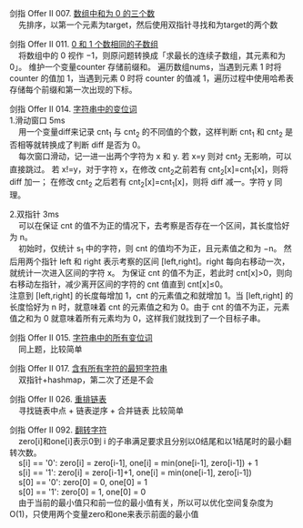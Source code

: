 剑指 Offer II 007. [数组中和为 0 的三个数](https://leetcode-cn.com/problems/1fGaJU/)  
&nbsp;&nbsp;&nbsp;&nbsp;先排序，以第一个元素为target，然后使用双指针寻找和为target的两个数

剑指 Offer II 011. [0 和 1 个数相同的子数组](https://leetcode-cn.com/problems/A1NYOS/)  
&nbsp;&nbsp;&nbsp;&nbsp;将数组中的 0 视作 −1，则原问题转换成「求最长的连续子数组，其元素和为 0」。 维护一个变量counter 存储前缀和。
遍历数组nums，当遇到元素 1 时将 counter 的值加 1，当遇到元素 0 时将 counter 的值减 1，遍历过程中使用哈希表存储每个前缀和第一次出现的下标。

剑指 Offer II 014. [字符串中的变位词](https://leetcode-cn.com/problems/MPnaiL/)     
1.滑动窗口 5ms  
&nbsp;&nbsp;&nbsp;&nbsp;用一个变量diff来记录 cnt<sub>1</sub> 与 cnt<sub>2</sub> 的不同值的个数，这样判断 cnt<sub>1</sub>
和 cnt<sub>2</sub> 是否相等就转换成了判断 diff 是否为 0。  
&nbsp;&nbsp;&nbsp;&nbsp;每次窗口滑动，记一进一出两个字符为 x 和 y. 若 x=y 则对 cnt<sub>2</sub> 无影响，可以直接跳过。
若 x!=y，对于字符 x，在修改 cnt<sub>2</sub>之前若有 cnt<sub>2</sub>[x]=cnt<sub>1</sub>[x]，则将 diff 加一；
在修改 cnt<sub>2</sub> 之后若有 cnt<sub>2</sub>[x]=cnt<sub>1</sub>[x]，则将 diff 减一。字符 y 同理。

2.双指针 3ms  
&nbsp;&nbsp;&nbsp;&nbsp;可以在保证 cnt 的值不为正的情况下，去考察是否存在一个区间，其长度恰好为 n。  
&nbsp;&nbsp;&nbsp;&nbsp;初始时，仅统计 s<sub>1</sub> 中的字符，则 cnt 的值均不为正，且元素值之和为 −n。
然后用两个指针 left 和 right 表示考察的区间 [left,right]。right 每向右移动一次，就统计一次进入区间的字符 x。
为保证 cnt 的值不为正，若此时 cnt[x]>0，则向右移动左指针，减少离开区间的字符的 cnt 值直到 cnt[x]≤0。  
注意到 [left,right] 的长度每增加 1，cnt 的元素值之和就增加 1。当 [left,right] 的长度恰好为 n 时，就意味着
cnt 的元素值之和为 0。由于 cnt 的值不为正，元素值之和为 0 就意味着所有元素均为 0，这样我们就找到了一个目标子串。
                        
剑指 Offer II 015. [字符串中的所有变位词](https://leetcode-cn.com/problems/VabMRr/)    
&nbsp;&nbsp;&nbsp;&nbsp;同上题，比较简单

剑指 Offer II 017. [含有所有字符的最短字符串](https://leetcode-cn.com/problems/M1oyTv/)  
&nbsp;&nbsp;&nbsp;&nbsp;双指针+hashmap，第二次了还是不会

剑指 Offer II 026. [重排链表](https://leetcode-cn.com/problems/LGjMqU/)  
&nbsp;&nbsp;&nbsp;&nbsp;寻找链表中点 + 链表逆序 + 合并链表  比较简单

剑指 Offer II 092. [翻转字符](https://leetcode-cn.com/problems/cyJERH/)  
&nbsp;&nbsp;&nbsp;&nbsp;zero[i]和one[i]表示0到 i 的子串满足要求且分别以0结尾和以1结尾时的最小翻转次数。  
&nbsp;&nbsp;&nbsp;&nbsp;s[i] == '0': zero[i] = zero[i-1], one[i] = min(one[i-1], zero[i-1]) + 1  
&nbsp;&nbsp;&nbsp;&nbsp;s[i] == '1': zero[i] = zero[i-1]+1, one[i] = min(one[i-1], zero[i-1])  
&nbsp;&nbsp;&nbsp;&nbsp;s[0] == '0': zero[0] = 0, one[0] = 1  
&nbsp;&nbsp;&nbsp;&nbsp;s[0] == '1': zero[0] = 1, one[0] = 0  
&nbsp;&nbsp;&nbsp;&nbsp;由于当前的最小值只和前一位的最小值有关，所以可以优化空间复杂度为O(1)，只使用两个变量zero和one来表示前面的最小值

